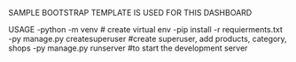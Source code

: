 
SAMPLE BOOTSTRAP TEMPLATE IS USED FOR THIS DASHBOARD

USAGE 
    -python -m venv <name of your env here> # create virtual env
    -pip install -r requierments.txt
    -py manage.py createsuperuser  #create superuser, add products, category, shops
    -py manage.py runserver #to start the development server